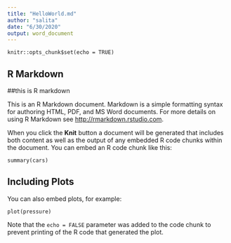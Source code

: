 ```yaml
---
title: "HelloWorld.md"
author: "salita"
date: "6/30/2020"
output: word_document
---
```


```{r setup, include=FALSE}
knitr::opts_chunk$set(echo = TRUE)
```

## R Markdown
##this is R markdown

This is an R Markdown document. Markdown is a simple formatting syntax for authoring HTML, PDF, and MS Word documents. For more details on using R Markdown see <http://rmarkdown.rstudio.com>.

When you click the **Knit** button a document will be generated that includes both content as well as the output of any embedded R code chunks within the document. You can embed an R code chunk like this:

```{r cars}
summary(cars)
```

## Including Plots

You can also embed plots, for example:

```{r pressure, echo=FALSE}
plot(pressure)
```

Note that the `echo = FALSE` parameter was added to the code chunk to prevent printing of the R code that generated the plot.
